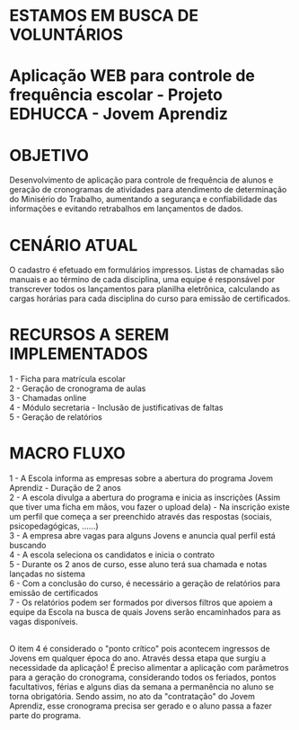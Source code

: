 # ESTAMOS EM BUSCA DE VOLUNTÁRIOS

# Aplicação WEB para controle de frequência escolar - Projeto EDHUCCA - Jovem Aprendiz

# OBJETIVO
Desenvolvimento de aplicação para controle de frequência de alunos e geração de cronogramas de atividades para atendimento de determinação do Minisério do Trabalho, aumentando a segurança e confiabilidade das informações e evitando retrabalhos em lançamentos de dados.

# CENÁRIO ATUAL
O cadastro é efetuado em formulários impressos. Listas de chamadas são manuais e ao término de cada disciplina, uma equipe é responsável por transcrever todos os lançamentos para planilha eletrônica, calculando as cargas horárias para cada disciplina do curso para emissão de certificados.

# RECURSOS A SEREM IMPLEMENTADOS
1 - Ficha para matrícula escolar <br>
2 - Geração de cronograma de aulas <br>
3 - Chamadas online <br>
4 - Módulo secretaria - Inclusão de justificativas de faltas <br>
5 - Geração de relatórios

# MACRO FLUXO
1 - A Escola informa as empresas sobre a abertura do programa Jovem Aprendiz - Duração de 2 anos <br>
2 - A escola divulga a abertura do programa e inicia as inscrições (Assim que tiver uma ficha em mãos, vou fazer o upload dela) - Na inscrição existe um perfil que começa a ser preenchido através das respostas (sociais, psicopedagógicas, ......) <br> 
3 - A empresa abre vagas para alguns Jovens e anuncia qual perfil está buscando <br> 
4 - A escola seleciona os candidatos e inicia o contrato <br> 
5 - Durante os 2 anos de curso, esse aluno terá sua chamada e notas lançadas no sistema <br> 
6 - Com a conclusão do curso, é necessário a geração de relatórios para emissão de certificados <br> 
7 - Os relatórios podem ser formados por diversos filtros que apoiem a equipe da Escola na busca de quais Jovens serão encaminhados para as vagas disponíveis.<br><br>

O item 4 é considerado o "ponto crítico" pois acontecem ingressos de Jovens em qualquer época do ano. Através dessa etapa que surgiu a necessidade da aplicação! É preciso alimentar a aplicação com parâmetros para a geração do cronograma, considerando todos os feriados, pontos facultativos, férias e alguns dias da semana a permanência no aluno se torna obrigatória.
Sendo assim, no ato da "contratação" do Jovem Aprendiz, esse cronograma precisa ser gerado e o aluno passa a fazer parte do programa.
